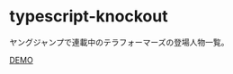 typescript-knockout
===================
ヤングジャンプで連載中のテラフォーマーズの登場人物一覧。

[DEMO](http://dl.dropbox.com/u/14922589/app/TypeScript/typescript-knockout/public/example07/index.html)